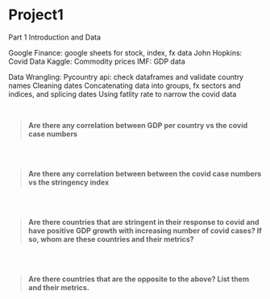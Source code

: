 # Project1

Part 1 Introduction and Data

Google Finance: google sheets for stock, index, fx data
John Hopkins: Covid Data
Kaggle: Commodity prices
IMF: GDP data

Data Wrangling:
Pycountry api: check dataframes and validate country names
Cleaning dates
Concatenating data into groups, fx sectors and indices, and splicing dates
Using fatlity rate to narrow the covid data


<br>

> **Are there any correlation between GDP per country vs the covid case numbers**
    
<br>



<br>

> **Are there any correlation between between the covid case numbers vs the stringency index**
    
<br>


<br>

> **Are there countries that are stringent in their response to covid and have positive GDP growth with increasing number of covid cases? If so, whom are these countries and their metrics?**
    
<br>


<br>

> **Are there countries that are the opposite to the above? List them and their metrics.**
    
<br>


